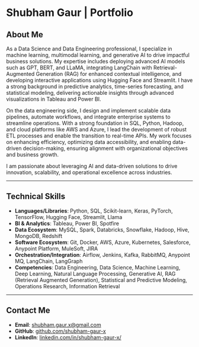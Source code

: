 # Shubham Gaur | Portfolio

## About Me

As a Data Science and Data Engineering professional, I specialize in machine learning, multimodal learning, and generative AI to drive impactful business solutions. My expertise includes deploying advanced AI models such as GPT, BERT, and LLaMA, integrating LangChain with Retrieval-Augmented Generation (RAG) for enhanced contextual intelligence, and developing interactive applications using Hugging Face and Streamlit. I have a strong background in predictive analytics, time-series forecasting, and statistical modeling, delivering actionable insights through advanced visualizations in Tableau and Power BI.

On the data engineering side, I design and implement scalable data pipelines, automate workflows, and integrate enterprise systems to streamline operations. With a strong foundation in SQL, Python, Hadoop, and cloud platforms like AWS and Azure, I lead the development of robust ETL processes and enable the transition to real-time APIs. My work focuses on enhancing efficiency, optimizing data accessibility, and enabling data-driven decision-making, ensuring alignment with organizational objectives and business growth.

I am passionate about leveraging AI and data-driven solutions to drive innovation, scalability, and operational excellence across industries.

---

## Technical Skills

- **Languages/Libraries**: Python, SQL, Scikit-learn, Keras, PyTorch, TensorFlow, Hugging Face, Streamlit, Llama
- **BI & Analytics**: Tableau, Power BI, Spotfire
- **Data Ecosystem**: MySQL, Spark, Databricks, Snowflake, Hadoop, Hive, MongoDB, Redshift
- **Software Ecosystem**: Git, Docker, AWS, Azure, Kubernetes, Salesforce, Anypoint Platform, MuleSoft, JIRA
- **Orchestration/Integration**: Airflow, Jenkins, Kafka, RabbitMQ, Anypoint MQ, LangChain, LangGraph
- **Competencies**: Data Engineering, Data Science, Machine Learning, Deep Learning, Natural Language Processing, Generative AI, RAG (Retrieval Augmented Generation), Statistical and Predictive Modeling, Operations Research, Information Retrieval

---

## Contact Me

- **Email**: [shubham.gaur.x@gmail.com](mailto:shubham.gaur.x@gmail.com)
- **GitHub**: [github.com/shubham-gaur-x](https://github.com/shubham-gaur-x)
- **LinkedIn**: [linkedin.com/in/shubham-gaur-x/](https://linkedin.com/in/shubham-gaur-x/)
